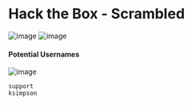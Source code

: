# Hack the Box - Scrambled

![image](https://user-images.githubusercontent.com/83878909/232773506-b152dfdb-7b41-4e3a-af62-378ac592cb28.png)
![image](https://user-images.githubusercontent.com/83878909/232774019-ba86df41-9239-4124-8166-3791221c24cf.png)

#### Potential Usernames
![image](https://user-images.githubusercontent.com/83878909/232775328-80c40259-0128-4143-afb0-f0d16bfad00f.png)
```
support
ksimpson
```

